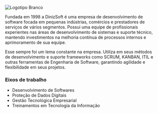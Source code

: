![ Logotipo Branco](https://user-images.githubusercontent.com/92796645/173882627-9418d7cd-787d-4d19-877f-878255a9042e.png)


Fundada em 1998 a DinizSoft é uma empresa de desenvolvimento de software focada em pequenas indústrias, comércios e prestadores de serviços de vários segmentos. Possui uma equipe de profissionais experientes nas áreas de desenvolvimento de sistemas e suporte técnico, mantendo investimentos na melhoria contínua de processos internos e aprimoramento de sua equipe.

Esse sempre foi um lema constante na empresa. Utiliza em seus métodos de desenvolvimento e suporte frameworks como SCRUM, KANBAN, ITIL e outras ferramentas de Engenharia de Software, garantindo agilidade e flexibilidade em seus projetos.

### Eixos de trabalho
- Desenvolvimento de Softwares
- Proteção de Dados Digitais
- Gestão Tecnológica Empresarial
- Treinamentos em Tecnologia da Informação
